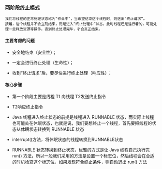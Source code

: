 ### 两阶段终止模式

````
我们将线程的正常处理状态称为“作业中”，当希望结束这个线程时，则送出“终止请求”。
接着，这个线程并不会立刻结束，而是进入“终止处理中”状态，此时线程还是运行着的，可能处理一些释放资源等操作。直到终止处理完毕，才会真正结束。

````
#### 主要考虑的问题

- 安全地结束（安全性）；

- 一定会进行终止处理（生命性）；

- 收到“终止请求”后，要尽快进行终止处理（响应性）；

#### 核心步骤

- 第一个阶段主要是线程 T1 向线程 T2发送终止指令

- T2响应终止指令

- Java 线程进入终止状态的前提是线程进入 RUNNABLE 状态，而实际上线程也可能处在休眠状态，也就是说，我们要想终止一个线程，首先要把线程的状态从休眠状态转换到 RUNNABLE 状态

- interrupt()方法，将休眠状态的线程转换到RUNNABLE状态

- RUNNABLE 状态转换到终止状态，优雅的方式是让 Java 线程自己执行完 run() 方法，所以一般我们采用的方法是设置一个标志位，然后线程会在合适的时机检查这个标志位，如果发现符合终止条件，则自动退出 run() 方法